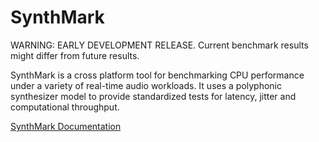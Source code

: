 SynthMark
===
WARNING: EARLY DEVELOPMENT RELEASE. Current benchmark results might differ from future results.

SynthMark is a cross platform tool for benchmarking CPU performance under a variety of real-time audio workloads. It uses a polyphonic synthesizer model to provide standardized tests for latency, jitter and computational throughput.

[SynthMark Documentation](docs/README.md)
